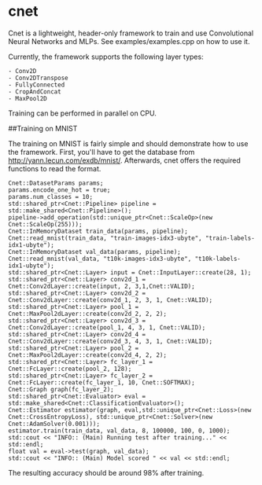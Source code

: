 # cnet
Cnet is a lightweight, header-only framework to train and use Convolutional Neural Networks and MLPs. See examples/examples.cpp on how to use it.

Currently, the framework supports the following layer types:

    - Conv2D
    - Conv2DTranspose
    - FullyConnected
    - CropAndConcat
    - MaxPool2D

Training can be performed in parallel on CPU. 

##Training on MNIST

The training on MNIST is fairly simple and should demonstrate how to use the framework. First, you'll have to get the database from http://yann.lecun.com/exdb/mnist/. Afterwards, cnet offers the required functions to read the format.	

    Cnet::DatasetParams params;
	params.encode_one_hot = true;
	params.num_classes = 10;
	std::shared_ptr<Cnet::Pipeline> pipeline = std::make_shared<Cnet::Pipeline>();
	pipeline->add_operation(std::unique_ptr<Cnet::ScaleOp>(new Cnet::ScaleOp(255)));
	Cnet::InMemoryDataset train_data(params, pipeline);
	Cnet::read_mnist(train_data, "train-images-idx3-ubyte", "train-labels-idx1-ubyte");
	Cnet::InMemoryDataset val_data(params, pipeline);
	Cnet::read_mnist(val_data, "t10k-images-idx3-ubyte", "t10k-labels-idx1-ubyte");
	std::shared_ptr<Cnet::Layer> input = Cnet::InputLayer::create(28, 1);
	std::shared_ptr<Cnet::Layer> conv2d_1 = Cnet::Conv2dLayer::create(input, 2, 3,1,Cnet::VALID);
	std::shared_ptr<Cnet::Layer> conv2d_2 = Cnet::Conv2dLayer::create(conv2d_1, 2, 3, 1, Cnet::VALID);
	std::shared_ptr<Cnet::Layer> pool_1 = Cnet::MaxPool2dLayer::create(conv2d_2, 2, 2);
	std::shared_ptr<Cnet::Layer> conv2d_3 = Cnet::Conv2dLayer::create(pool_1, 4, 3, 1, Cnet::VALID);
	std::shared_ptr<Cnet::Layer> conv2d_4 = Cnet::Conv2dLayer::create(conv2d_3, 4, 3, 1, Cnet::VALID);
	std::shared_ptr<Cnet::Layer> pool_2 = Cnet::MaxPool2dLayer::create(conv2d_4, 2, 2);
	std::shared_ptr<Cnet::Layer> fc_layer_1 = Cnet::FcLayer::create(pool_2, 128);
	std::shared_ptr<Cnet::Layer> fc_layer_2 = Cnet::FcLayer::create(fc_layer_1, 10, Cnet::SOFTMAX);
	Cnet::Graph graph(fc_layer_2);
	std::shared_ptr<Cnet::Evaluator> eval = std::make_shared<Cnet::ClassificationEvaluator>();
	Cnet::Estimator estimator(graph, eval,std::unique_ptr<Cnet::Loss>(new Cnet::CrossEntropyLoss), std::unique_ptr<Cnet::Solver>(new Cnet::AdamSolver(0.001)));
	estimator.train(train_data, val_data, 8, 100000, 100, 0, 1000);
	std::cout << "INFO:: (Main) Running test after training..." << std::endl;
	float val = eval->test(graph, val_data);
	std::cout << "INFO:: (Main) Model scored " << val << std::endl;

The resulting accuracy should be around 98% after training.






